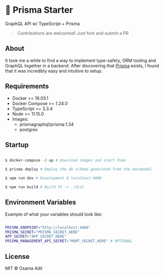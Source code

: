 # 🌠 Prisma Starter

GraphQL API w/ TypeScript + Prisma

> Contributions are welcomed! Just fork and submit a PR

## About

It took me a while to find a way to implement type-safety, ORM tooling and GraphQL together in a backend. After discovering that [Prisma](https://www.prisma.io/) exists, I found that it was incredibly easy and intuitive to setup. 

## Requirements

* Docker >= 19.03.1
* Docker Compose >= 1.24.0
* TypeScript >= 3.3.4
* Node >= 11.15.0
* Images:
	* prismagraphql/prisma:1.34
	* postgres

## Startup

```bash

$ docker-compose -d up # Download images and start them

$ prisma deploy # Deploy the db schema generated from the datamodel

$ npm run dev # Development @ localhost:4000

$ npm run build # Build TS -> ./dist

```

## Environment Variables

Example of what your variables should look like:

```bash

PRISMA_ENDPOINT="http://localhost:4466"
PRISMA_SECRET="PRISMA_SECRET_HERE"
APP_SECRET="APP_SECRET_HERE"
PRISMA_MANAGEMENT_API_SECRET="MGMT_SECRET_HERE" # OPTIONAL

```

## License

MIT &copy; Osama Adil
